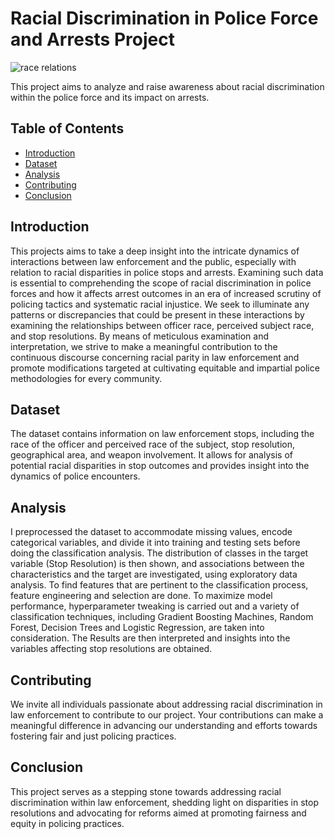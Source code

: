 # Racial Discrimination in Police Force and Arrests Project
![race relations](https://images.wydaily.com/wp-content/uploads/2020/06/101762390_4540596685966256_3329579920555769856_o-e1591204104374.jpg)


This project aims to analyze and raise awareness about racial discrimination within the police force and its impact on arrests.


## Table of Contents

- [Introduction](#introduction)
- [Dataset](#dataset)
- [Analysis](#analysis)
- [Contributing](#contributing)
- [Conclusion](#conclusion)

## Introduction

This projects aims to take a deep insight into the intricate dynamics of interactions between law enforcement and the public, especially with relation to racial disparities in police stops and arrests. Examining such data is essential to comprehending the scope of racial discrimination in police forces and how it affects arrest outcomes in an era of increased scrutiny of policing tactics and systematic racial injustice. We seek to illuminate any patterns or discrepancies that could be present in these interactions by examining the relationships between officer race, perceived subject race, and stop resolutions. By means of meticulous examination and interpretation, we strive to make a meaningful contribution to the continuous discourse concerning racial parity in law enforcement and promote modifications targeted at cultivating equitable and impartial police methodologies for every community.

## Dataset

The dataset contains information on law enforcement stops, including the race of the officer and perceived race of the subject, stop resolution, geographical area, and weapon involvement. It allows for analysis of potential racial disparities in stop outcomes and provides insight into the dynamics of police encounters.

## Analysis

I preprocessed the dataset to accommodate missing values, encode categorical variables, and divide it into training and testing sets before doing the classification analysis. The distribution of classes in the target variable (Stop Resolution) is then shown, and associations between the characteristics and the target are investigated, using exploratory data analysis. To find features that are pertinent to the classification process, feature engineering and selection are done. To maximize model performance, hyperparameter tweaking is carried out and a variety of classification techniques, including Gradient Boosting Machines, Random Forest, Decision Trees and Logistic Regression, are taken into consideration. The Results are then interpreted and insights into the variables affecting stop resolutions are obtained.

## Contributing

We invite all individuals passionate about addressing racial discrimination in law enforcement to contribute to our project. Your contributions can make a meaningful difference in advancing our understanding and efforts towards fostering fair and just policing practices.

## Conclusion
This project serves as a stepping stone towards addressing racial discrimination within law enforcement, shedding light on disparities in stop resolutions and advocating for reforms aimed at promoting fairness and equity in policing practices.
